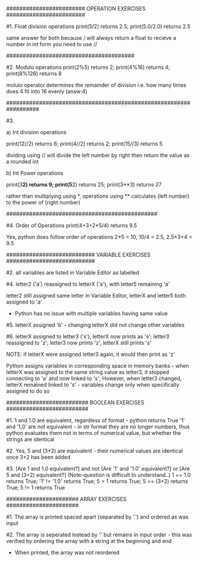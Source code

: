 ########################
OPERATION EXERCISES 
########################

#1. Float division operations
print(5/2)
  returns 2.5;
print(5.0/2.0)
  returns 2.5 
  
same answer for both because / will always return a float 
to recieve a number in int form you need to use //

#######################################


#2. Modulo operations
print(2%5)
  returns 2;
print(4%16)
  returns 4;
print(8%126)
  returns 8
  
molulo operator determines the remainder of division
  i.e. how many times does 4 fit into 16 evenly (answ:4)

##################################################################

#3.

a) Int division operations

print(12//2)
  returns 6;
print(4//2)
  returns 2;
print(15//3)
  returns 5
  
dividing using // will divide the left number by right
  then return the value as a rounded int 
 

b) Int Power operations

print(3**2)
  returns 9;
print(5**2)
  returns 25;
print(3**3)
  returns 27
  
 rather than multiplying using *, operations using **
  calculates (left number) to the power of (right number)

##############################################


#4. Order of Operations
print(4+3+2*5/4) 
  returns 9.5
  
Yes, python does follow order of operations
  2*5 = 10, 10/4 = 2.5, 2.5+3+4 = 9.5 


###########################
VARIABLE EXERCISES
###########################

#2. all variables are listed in Variable Editor as labelled 

#4. letter2 ('a') reassigned to letterX ('a'), with letter5 remaining 'a'

  letter2 still assigned same letter in Variable Editor, letterX and letter5 both assigned to 'a'
  - Python has no issue with multiple variables having same value 

#5. letterX assigned 'b' - changing letterX did not change other variables 

#6. letterX assigned to letter3 ('s'), letterX now prints as 's'; 
letter3 reassigned to 'z'; 
letter3 now prints 'z', letterX still prints 's'

NOTE: if letterX were assigned letter3 again, it would then print as 'z' 

Python assigns variables in corresponding space in memory banks - when letterX was assigned to the same string value as letter3, it stopped connecting to 'a' and now linked to 's';
However, when letter3 changed, letterX remained linked to 's' - variables change only when specifically assigned to do so 

#########################
BOOLEAN EXERCISES
#########################

#1. 
1 and 1.0 are equivalent, regardless of format - python returns True
'1' and '1.0' are not equivalent - in str format they are no longer numbers, thus python evaluates them not in terms of numerical value, but whether the strings are identical 

#2. 
Yes, 5 and (3+2) are equivalent - their numerical values are identical once 3+2 has been added

#3. [Are 1 and 1.0 equivalent?] and not [Are '1' and '1.0' equivalent?] or [Are 5 and (3+2) equivalent?] (Note-question is difficult to understand..) 
1 == 1.0 returns True;
'1' != '1.0' returns True;
5 > 1 returns True;
5 == (3+2) returns True;
5 != 1 returns True 

######################
ARRAY EXERCISES
######################

#1. The array is printed spaced apart (separated by '.') and ordered as was input

#2. The array is seperated instead by '' but remains in input order - this was verified by ordering the array with a string at the beginning and end
  - When printed, the array was not reordered 
